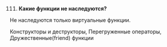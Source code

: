 111. **Какие функции не наследуются?**

Не наследуются только виртуальные функции.

Конструкторы и деструкторы, Перегруженные операторы, Дружественные(friend) функции
